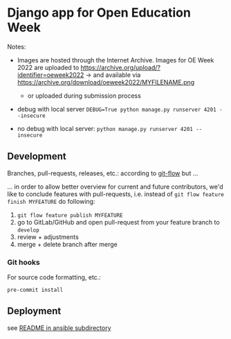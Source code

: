 # Django app for Open Education Week

Notes:

* Images are hosted through the Internet Archive. Images for OE Week 2022 are uploaded to https://archive.org/upload/?identifier=oeweek2022 -> and available via https://archive.org/download/oeweek2022/MYFILENAME.png
  * or uploaded during submission process

* debug with local server ```DEBUG=True python manage.py runserver 4201 --insecure```

* no debug with local server: ```python manage.py runserver 4201 --insecure```


## Development

Branches, pull-requests, releases, etc.: according to [git-flow](http://danielkummer.github.io/git-flow-cheatsheet/) but ...

... in order to allow better overview for current and future contributors, we'd like to conclude features with pull-requests,
i.e. instead of `git flow feature finish MYFEATURE` do following:

1. `git flow feature publish MYFEATURE`
2. go to GitLab/GitHub and open pull-request from your feature branch to `develop`
3. review + adjustments
4. merge + delete branch after merge


### Git hooks

For source code formatting, etc.:

`pre-commit install`


## Deployment

see [README in ansible subdirectory](ansible/README.md)
